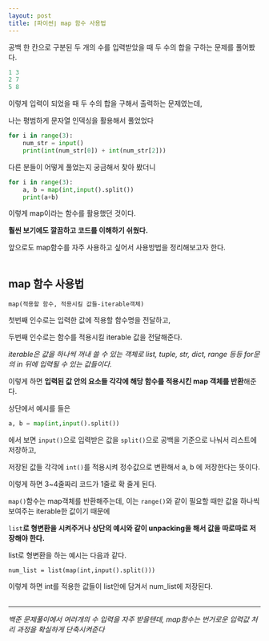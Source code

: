 ```yaml
---
layout: post
title: ⌈파이썬⌋ map 함수 사용법
---
```


공백 한 칸으로 구분된 두 개의 수를 입력받았을 때 두 수의 합을 구하는 문제를 풀어봤다.
```Python
1 3
2 7
5 8
```
이렇게 입력이 되었을 때 두 수의 합을 구해서 출력하는 문제였는데,

나는 평범하게 문자열 인덱싱을 활용해서 풀었었다

```Python
for i in range(3):
    num_str = input()
    print(int(num_str[0]) + int(num_str[2]))
```

다른 분들이 어떻게 풀었는지 궁금해서 찾아 봤더니

```Python
for i in range(3):
    a, b = map(int,input().split())
    print(a+b)
```

이렇게 map이라는 함수를 활용했던 것이다.

**훨씬 보기에도 깔끔하고 코드를 이해하기 쉬웠다.**

앞으로도 map함수를 자주 사용하고 싶어서 사용방법을 정리해보고자 한다.<br/><br/>

## map 함수 사용법

```Py
map(적용할 함수, 적용시킬 값들-iterable객체)
```

첫번째 인수로는 입력한 값에 적용할 함수명을 전달하고,

두번째 인수로는 함수를 적용시킬 iterable 값을 전달해준다.

*iterable은 값을 하나씩 꺼내 쓸 수 있는 객체로 list, tuple, str, dict, range 등등 for문의 in 뒤에 입력될 수 있는 값들이다.*

이렇게 하면 **입력된 값 안의 요소들 각각에 해당 함수를 적용시킨 map 객체를 반환**해준다.

상단에서 예시를 들은

```Python
a, b = map(int,input().split())
```

에서 보면 `input()`으로 입력받은 값을 `split()`으로 공백을 기준으로 나눠서 리스트에 저장하고,

저장된 값들 각각에 `int()`를 적용시켜 정수값으로 변환해서 a, b 에 저장한다는 뜻이다.

이렇게 하면 3~4줄짜리 코드가 1줄로 확 줄게 된다.

`map()`함수는 map객체를 반환해주는데, 이는 `range()`와 같이 필요할 때만 값을 하나씩 보여주는 iterable한 값이기 때문에 

`list`**로 형변환을 시켜주거나 상단의 예시와 같이 unpacking을 해서 값을 따로따로 저장해야 한다.**

list로 형변환을 하는 예시는 다음과 같다.

```Py
num_list = list(map(int,input().split()))
```

이렇게 하면 int를 적용한 값들이 list안에 담겨서 num_list에 저장된다.<br/><br/>

___

*백준 문제풀이에서 여러개의 수 입력을 자주 받을텐데, map함수는 번거로운 입력값 처리 과정을 확실하게 단축시켜준다*